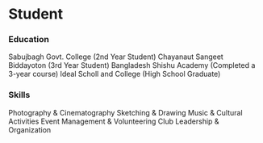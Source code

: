 # Student

### Education
Sabujbagh Govt. College (2nd Year Student)
Chayanaut Sangeet Biddayoton (3rd Year Student)
Bangladesh Shishu Academy (Completed a 3-year course)
Ideal Scholl and College (High School Graduate)

### Skills
Photography & Cinematography
Sketching & Drawing
Music & Cultural Activities
Event Management & Volunteering
Club Leadership & Organization


